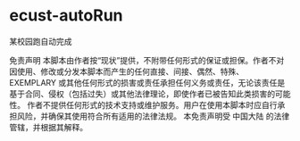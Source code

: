 # ecust-autoRun
某校园跑自动完成


免责声明
本脚本由作者按“现状”提供，不附带任何形式的保证或担保。作者不对因使用、修改或分发本脚本而产生的任何直接、间接、偶然、特殊、 EXEMPLARY 或其他任何形式的损害或责任承担任何义务或责任，无论该责任是基于合同、侵权（包括过失）或其他法律理论，即使作者已被告知此类损害的可能性。
作者不提供任何形式的技术支持或维护服务。用户在使用本脚本时应自行承担风险，并确保其使用符合所有适用的法律法规。
本免责声明受 中国大陆 的法律管辖，并根据其解释。
